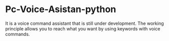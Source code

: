 # Pc-Voice-Asistan-python
It is a voice command assistant that is still under development. The working principle allows you to reach what you want by using keywords with voice commands.
